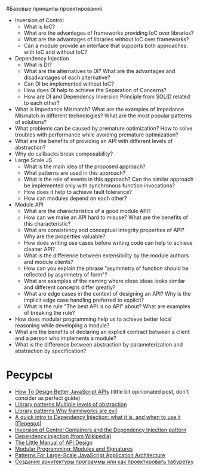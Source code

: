 #Базовые принципы проектирования

* Inversion of Control
  * What is IoC?
  * What are the advantages of frameworks providing IoC over libraries?
  * What are the advantages of libraries without IoC over frameworks?
  * Can a module provide an interface that supports both approaches: with IoC and without IoC?
* Dependency Injection
  * What is DI?
  * What are the alternatives to DI? What are the advantages and disadvantages of each alternative?
  * Can DI be implemented without IoC?
  * How does DI help to achieve the Separation of Concerns?
  * How are DI and Dependency Inversion Principle from SOLID related to each other?
* What is Impedance Mismatch? What are the examples of Impedance Mismatch in different technologies? What are the most popular patterns of solutions?
* What problems can be caused by premature optimization? How to solve troubles with performance while avoiding premature optimization?
* What are the benefits of providing an API with different levels of abstraction?
* Why do callbacks break composability?
* Large Scale JS
  * What is the main idea of the proposed approach?
  * What patterns are used in this approach?
  * What is the role of events in this approach? Can the similar approach be implemented only with synchronous function invocations?
  * How does it help to achieve fault tolerance?
  * How can modules depend on each other?
* Module API
  * What are the characteristics of a good module API?
  * How can we make an API hard to misuse? What are the benefits of this characteristic?
  * What are consistency and conceptual integrity properties of API? Why are the properties valuable?
  * How does writing use cases before writing code can help to achieve cleaner API?
  * What is the difference between extensibility by the module authors and module clients?
  * How can you explain the phrase "asymmetry of function should be reflected by asymmetry of form"?
  * What are examples of the naming where close ideas looks similar and different concepts differ greatly?
  * What are edge cases in the context of designing an API? Why is the implicit edge case handling preferred to explicit?
  * What is the rule "The best API is no API" about? What are examples of breaking the rule?
* How does modular programming help us to achieve better local reasoning while developing a module?
* What are the benefits of declaring an explicit contract between a client and a person who implements a module?
* What is the difference between abstraction by parameterization and abstraction by specification?

# Ресурсы
* [How To Design Better JavaScript APIs](https://www.smashingmagazine.com/2012/10/designing-javascript-apis-usability/) (little bit opinionated post, don't consider as perfect guide)
* [Library patterns Multiple levels of abstraction](http://tomasp.net/blog/2015/library-layers/)
* [Library patterns Why frameworks are evil](http://tomasp.net/blog/2015/library-frameworks/)
* [A quick intro to Dependency Injection: what it is, and when to use it](https://www.freecodecamp.org/news/a-quick-intro-to-dependency-injection-what-it-is-and-when-to-use-it-7578c84fa88f/) [[Перевод](https://medium.com/@xufocoder/a-quick-intro-to-dependency-injection-what-it-is-and-when-to-use-it-de1367295ba8)]
* [Inversion of Control Containers and the Dependency Injection pattern](https://martinfowler.com/articles/injection.html)
* [Dependency injection (from Wikipedia)](https://en.wikipedia.org/wiki/Dependency_injection)
* [The Little Manual of API Design](https://people.mpi-inf.mpg.de/~jblanche/api-design.pdf)
* [Modular Programming: Modules and Signatures](https://www.cs.cornell.edu/courses/cs3110/2013sp/lectures/lec07-modules/lec07.html)
* [Patterns For Large-Scale JavaScript Application Architecture](https://addyosmani.com/largescalejavascript/)
* [Создание архитектуры программы или как проектировать табуретку](https://habr.com/ru/post/276593/)